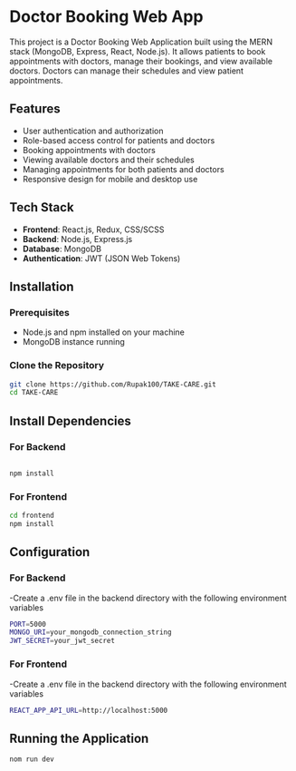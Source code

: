 # Doctor Booking Web App

This project is a Doctor Booking Web Application built using the MERN stack (MongoDB, Express, React, Node.js). It allows patients to book appointments with doctors, manage their bookings, and view available doctors. Doctors can manage their schedules and view patient appointments.

## Features

- User authentication and authorization
- Role-based access control for patients and doctors
- Booking appointments with doctors
- Viewing available doctors and their schedules
- Managing appointments for both patients and doctors
- Responsive design for mobile and desktop use

## Tech Stack

- **Frontend**: React.js, Redux, CSS/SCSS
- **Backend**: Node.js, Express.js
- **Database**: MongoDB
- **Authentication**: JWT (JSON Web Tokens)

## Installation

### Prerequisites

- Node.js and npm installed on your machine
- MongoDB instance running

### Clone the Repository

```bash
git clone https://github.com/Rupak100/TAKE-CARE.git
cd TAKE-CARE
```
## Install Dependencies

### For Backend
```bash

npm install
```
### For Frontend
```bash
cd frontend
npm install
```
## Configuration
### For Backend
-Create a .env file in the backend directory with the following environment variables
```bash
PORT=5000
MONGO_URI=your_mongodb_connection_string
JWT_SECRET=your_jwt_secret
```
### For Frontend
-Create a .env file in the backend directory with the following environment variables
```bash
REACT_APP_API_URL=http://localhost:5000

```
## Running the Application


```bash
nom run dev
```

